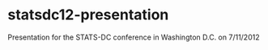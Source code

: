 statsdc12-presentation
======================

Presentation for the STATS-DC conference in Washington D.C. on 7/11/2012